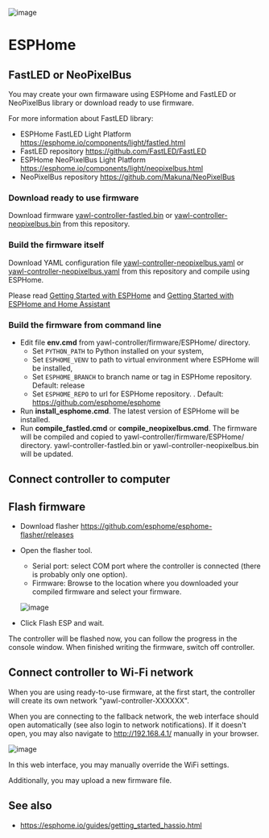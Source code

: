 ![image](https://user-images.githubusercontent.com/4923679/149402476-306efe19-1e98-4770-9b0e-16290bc4a205.png)

# ESPHome

## FastLED or NeoPixelBus
You may create your own firmaware using ESPHome and FastLED or NeoPixelBus library or download ready to use firmware.

For more information about FastLED library:
- ESPHome FastLED Light Platform https://esphome.io/components/light/fastled.html
- FastLED repository https://github.com/FastLED/FastLED
- ESPHome NeoPixelBus Light Platform https://esphome.io/components/light/neopixelbus.html
- NeoPixelBus repository https://github.com/Makuna/NeoPixelBus

### Download ready to use firmware

Download firmware [yawl-controller-fastled.bin](yawl-controller-fastled.bin) or  [yawl-controller-neopixelbus.bin](yawl-controller-neopixelbus.bin) from this repository.

### Build the firmware itself

Download YAML configuration file [yawl-controller-neopixelbus.yaml](yawl-controller-neopixelbus.yaml) or [yawl-controller-neopixelbus.yaml](yawl-controller-neopixelbus.yaml) from this repository and compile using ESPHome.

Please read [Getting Started with ESPHome](https://esphome.io/guides/getting_started_command_line.html) and [Getting Started with ESPHome and Home Assistant](https://esphome.io/guides/getting_started_hassio.html)

### Build the firmware from command line

 - Edit file **env.cmd** from yawl-controller/firmware/ESPHome/ directory. 
   - Set `PYTHON_PATH` to Python installed on your system, 
   - Set `ESPHOME_VENV` to path to virtual environment where ESPHome will be installed, 
   - Set `ESPHOME_BRANCH` to branch name or tag in ESPHome repository. Default: release
   - Set `ESPHOME_REPO` to url for ESPHome repository. . Default: https://github.com/esphome/esphome
 - Run **install_esphome.cmd**. The latest version of ESPHome will be installed.
 - Run **compile_fastled.cmd** or **compile_neopixelbus.cmd**. The firmware will be compiled and copied to yawl-controller/firmware/ESPHome/ directory. yawl-controller-fastled.bin or yawl-controller-neopixelbus.bin will be updated.  

## Connect controller to computer


## Flash firmware

 - Download flasher https://github.com/esphome/esphome-flasher/releases
 - Open the flasher tool.
   - Serial port: select COM port where the controller is connected (there is probably only one option).
   - Firmware: Browse to the location where you downloaded your compiled firmware and select your firmware.

   ![image](https://user-images.githubusercontent.com/4923679/150183719-f0c19bbd-f6de-4fff-8127-51d3ef30a4f7.png)

  - Click Flash ESP and wait.

The controller will be flashed now, you can follow the progress in the console window.
When finished writing the firmware, switch off controller.

## Connect controller to Wi-Fi network

When you are using ready-to-use firmware, at the first start, the controller will create its own network "yawl-controller-XXXXXX". 


When you are connecting to the fallback network, the web interface should open automatically (see also login to network notifications). If it doesn't open, you may also navigate to http://192.168.4.1/ manually in your browser.

![image](https://user-images.githubusercontent.com/4923679/124567130-61863c00-de4c-11eb-86be-49ea9a270f94.png)

In this web interface, you may manually override the WiFi settings.

Additionally, you may upload a new firmware file.

## See also
 - https://esphome.io/guides/getting_started_hassio.html
